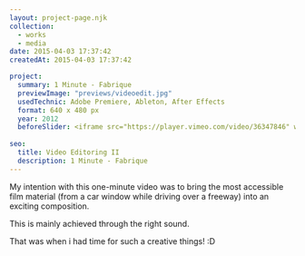 ```yaml
---
layout: project-page.njk
collection: 
  - works
  - media
date: 2015-04-03 17:37:42
createdAt: 2015-04-03 17:37:42

project:
  summary: 1 Minute - Fabrique
  previewImage: "previews/videoedit.jpg"
  usedTechnic: Adobe Premiere, Ableton, After Effects
  format: 640 x 480 px
  year: 2012
  beforeSlider: <iframe src="https://player.vimeo.com/video/36347846" width="570" height="456" frameborder="0" webkitAllowFullScreen mozallowfullscreen allowFullScreen></iframe>
   
seo:
  title: Video Editoring II
  description: 1 Minute - Fabrique
---
```

My intention with this one-minute video was to bring the most accessible film material (from a car window while driving over a freeway) into an exciting composition.

This is mainly achieved through the right sound.

That was when i had time for such a creative things! :D


